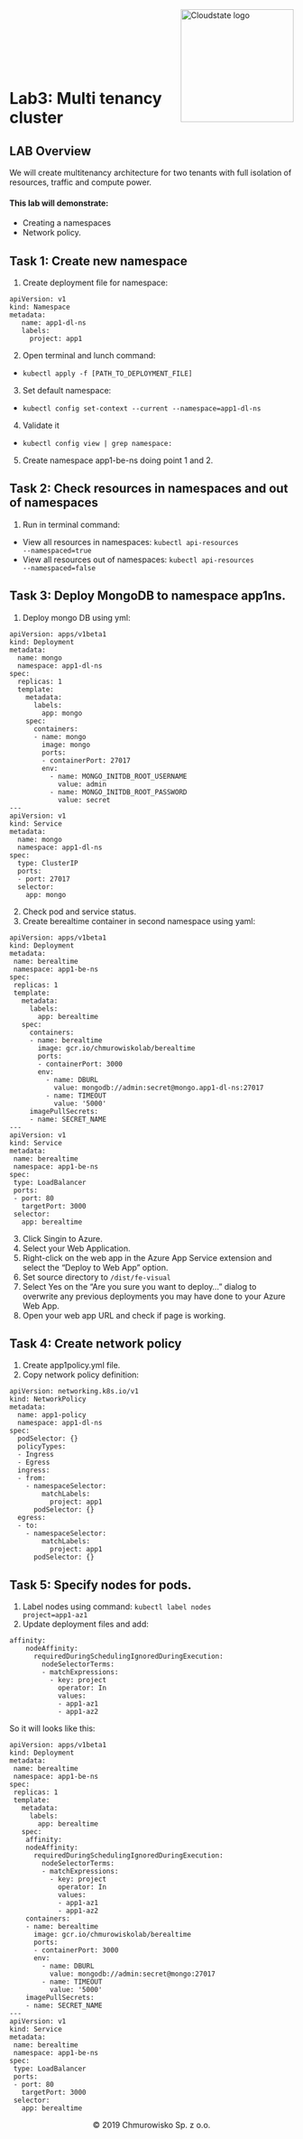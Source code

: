 <img src="https://avatars1.githubusercontent.com/u/47143554?s=400&u=7c55eeec6479b4ff59df7cad452501a41635b0e4&v=4" alt="Cloudstate logo" width="200" align="right">
<br><br>
<br><br>
<br><br>

# Lab3: Multi tenancy cluster

## LAB Overview
We will create multitenancy architecture for two tenants with full isolation of resources, traffic and compute power.

#### This lab will demonstrate:
* Creating a namespaces
* Network policy.


## Task 1: Create new namespace
1. Create deployment file for namespace:
```
apiVersion: v1
kind: Namespace
metadata:
   name: app1-dl-ns
   labels:
     project: app1
```
2. Open terminal and lunch command: 
* <code>kubectl apply -f [PATH_TO_DEPLOYMENT_FILE]</code>
3. Set default namespace:
* <code>kubectl config set-context --current --namespace=app1-dl-ns </code>
4. Validate it
* <code>kubectl config view | grep namespace:</code>
5. Create namespace app1-be-ns doing point 1 and 2.


## Task 2: Check resources in namespaces and out of namespaces
1.	Run in terminal command:
* View all resources in namespaces: <code>kubectl api-resources --namespaced=true</code>
* View all resources out of namespaces: <code>kubectl api-resources --namespaced=false</code>


## Task 3: Deploy MongoDB to namespace app1ns.
1. Deploy mongo DB using yml:
```
apiVersion: apps/v1beta1 
kind: Deployment 
metadata: 
  name: mongo
  namespace: app1-dl-ns
spec: 
  replicas: 1 
  template: 
    metadata: 
      labels: 
        app: mongo 
    spec: 
      containers: 
      - name: mongo 
        image: mongo 
        ports: 
        - containerPort: 27017 
        env:
          - name: MONGO_INITDB_ROOT_USERNAME
            value: admin
          - name: MONGO_INITDB_ROOT_PASSWORD
            value: secret
---
apiVersion: v1 
kind: Service 
metadata: 
  name: mongo 
  namespace: app1-dl-ns
spec: 
  type: ClusterIP 
  ports: 
  - port: 27017 
  selector: 
    app: mongo 
```
2. Check pod and service status.
3. Create berealtime container in second namespace using yaml:
```
apiVersion: apps/v1beta1 
kind: Deployment 
metadata: 
 name: berealtime 
 namespace: app1-be-ns
spec: 
 replicas: 1 
 template: 
   metadata: 
     labels: 
       app: berealtime 
   spec: 
     containers: 
     - name: berealtime 
       image: gcr.io/chmurowiskolab/berealtime 
       ports: 
       - containerPort: 3000 
       env:
         - name: DBURL
           value: mongodb://admin:secret@mongo.app1-dl-ns:27017
         - name: TIMEOUT
           value: '5000'
     imagePullSecrets: 
     - name: SECRET_NAME
---
apiVersion: v1 
kind: Service 
metadata: 
 name: berealtime 
 namespace: app1-be-ns
spec: 
 type: LoadBalancer
 ports: 
 - port: 80 
   targetPort: 3000
 selector: 
   app: berealtime 
```
3. Click Singin to Azure.
4. Select your Web Application.
5. Right-click on the web app in the Azure App Service extension and select the “Deploy to Web App” option.
6. Set source directory to <code>/dist/fe-visual</code>
7. Select Yes on the “Are you sure you want to deploy…” dialog to overwrite any previous deployments you may have done to your Azure Web App.
8. Open your web app URL and check if page is working.

## Task 4: Create network policy
1. Create app1policy.yml file.
2. Copy network policy definition: 
```
apiVersion: networking.k8s.io/v1
kind: NetworkPolicy
metadata:
  name: app1-policy
  namespace: app1-dl-ns
spec:
  podSelector: {}       
  policyTypes:
  - Ingress
  - Egress
  ingress:
  - from:
    - namespaceSelector:
        matchLabels:
          project: app1
      podSelector: {}
  egress:
  - to:
    - namespaceSelector:
        matchLabels: 
          project: app1
      podSelector: {}
```
## Task 5: Specify nodes for pods.
1. Label nodes using command:
<code>kubectl label nodes <node-name> project=app1-az1</code>
2. Update deployment files and add:

```
affinity:
    nodeAffinity:
      requiredDuringSchedulingIgnoredDuringExecution:
        nodeSelectorTerms:
        - matchExpressions:
          - key: project
            operator: In
            values:
            - app1-az1
            - app1-az2
 ```
So it will looks like this:
```
apiVersion: apps/v1beta1 
kind: Deployment 
metadata: 
 name: berealtime 
 namespace: app1-be-ns
spec: 
 replicas: 1 
 template: 
   metadata: 
     labels: 
       app: berealtime 
   spec: 
    affinity:
    nodeAffinity:
      requiredDuringSchedulingIgnoredDuringExecution:
        nodeSelectorTerms:
        - matchExpressions:
          - key: project
            operator: In
            values:
            - app1-az1
            - app1-az2
    containers: 
    - name: berealtime 
      image: gcr.io/chmurowiskolab/berealtime 
      ports: 
      - containerPort: 3000 
      env:
        - name: DBURL
          value: mongodb://admin:secret@mongo:27017
        - name: TIMEOUT
          value: '5000'
    imagePullSecrets: 
    - name: SECRET_NAME
---
apiVersion: v1 
kind: Service 
metadata: 
 name: berealtime 
 namespace: app1-be-ns
spec: 
 type: LoadBalancer
 ports: 
 - port: 80 
   targetPort: 3000
 selector: 
   app: berealtime 
```
<center><p>&copy; 2019 Chmurowisko Sp. z o.o.<p></center>
